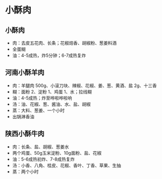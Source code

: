 # 小酥肉

## 小酥肉
- 肉：去皮五花肉、长条；花椒焙香、胡椒粉、葱姜料酒
- 全蛋糊
- 油：4-5成热，炸5分钟；6-7成热复炸

## 河南小酥羊肉
- 肉：羊腿肉 500g、小滚刀块、辣椒、花椒、姜、葱、黄酒、盐 2g、十三香
- 糊：面粉 2、淀粉 1、鸡蛋 1、水；拉线糊
- 油：4-5成热；炸至哗啦哗啦响
- 汤：油、花椒、葱、酱油、水、盐、胡椒
- 蒸：大料、葱姜、一个小时
- 出锅淋香油

## 陕西小酥牛肉
- 肉：长条、盐、胡椒、葱姜水
- 两个鸡蛋、50g玉米淀粉、10g面粉、盐、花椒
- 油：5-6成热初炸、7-8成热复炸
- 汤：小香、八角、桂皮、花椒、香叶、丁香、草果、生抽
- 蒸：两个小时

